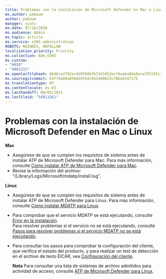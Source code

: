 ```yaml
---
title: Problemas con la instalación de Microsoft Defender en Mac o Linux
ms.author: pebaum
author: pebaum
manager: scotv
ms.date: 07/16/2020
ms.audience: Admin
ms.topic: article
ms.service: o365-administration
ROBOTS: NOINDEX, NOFOLLOW
localization_priority: Priority
ms.collection: Adm_O365
ms.custom:
- "6028"
- "9001222"
ms.openlocfilehash: 6646ca4792ac4d9fb8bfb7433d53ecf4aeba8da0aca797225c16c02b28499889
ms.sourcegitcommit: b5f7da89a650d2915dc652449623c78be6247175
ms.translationtype: HT
ms.contentlocale: es-ES
ms.lasthandoff: 08/05/2021
ms.locfileid: "54013261"
---
```

# <a name="issues-installing-microsoft-defender-on-mac-or-linux"></a>Problemas con la instalación de Microsoft Defender en Mac o Linux

**Mac**

- Asegúrese de que se cumplen los requisitos de sistema antes de instalar ATP de Microsoft Defender para Mac. Para más información, consulte [Cómo instalar ATP de Microsoft Defender para Mac](/windows/security/threat-protection/microsoft-defender-atp/microsoft-defender-atp-mac#how-to-install-microsoft-defender-atp-for-mac).  
- Revise la información del archivo: "/Library/Logs/Microsoft/mdatp/install.log".

**Linux**

- Asegúrese de que se cumplen los requisitos de sistema antes de instalar ATP de Microsoft Defender para Linux. Para más información, consulte [Cómo instalar MDATP para Linux](/windows/security/threat-protection/microsoft-defender-atp/microsoft-defender-atp-linux#system-requirements). 
- Para comprobar que el servicio MDATP se está ejecutando, consulte [Error en la instalación](/windows/security/threat-protection/microsoft-defender-atp/linux-support-install#installation-failed).  
    Para resolver problemas si el servicio no se está ejecutando, consulte [Pasos para resolver problemas si el servicio MDATP no se está ejecutando](/windows/security/threat-protection/microsoft-defender-atp/linux-support-install#steps-to-troubleshoot-if-mdatp-service-isnt-running).
- Para consultar los pasos para comprobar la configuración del cliente, que verifica el estado del producto, y para realizar un test de detección en el archivo de texto EICAR, vea [Configuración del cliente](/windows/security/threat-protection/microsoft-defender-atp/linux-install-manually#client-configuration).  

    **Nota** Para consultar una lista de sistemas de archivo admitidos para actividad de acceso, consulte [ATP de Microsoft Defender para Linux](/windows/security/threat-protection/microsoft-defender-atp/microsoft-defender-atp-linux#system-requirements).